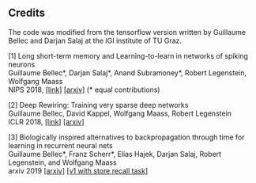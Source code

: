 
## Credits

The code was modified from the tensorflow version written by Guillaume Bellec and Darjan Salaj at the IGI institute of TU Graz.

[1] Long short-term memory and Learning-to-learn in networks of spiking neurons  
Guillaume Bellec*, Darjan Salaj*, Anand Subramoney*, Robert Legenstein, Wolfgang Maass  
NIPS 2018, [[link]](http://papers.nips.cc/paper/7359-long-short-term-memory-and-learning-to-learn-in-networks-of-spiking-neurons) [[arxiv]](https://arxiv.org/abs/1803.09574  )
(\* equal contributions)

[2] Deep Rewiring: Training very sparse deep networks  
Guillaume Bellec, David Kappel, Wolfgang Maass, Robert Legenstein  
ICLR 2018, [[link]](https://openreview.net/forum?id=BJ_wN01C-) [[arxiv]](https://arxiv.org/abs/1711.05136)

[3] Biologically inspired alternatives to backpropagation through time for learning in recurrent neural nets  
Guillaume Bellec*, Franz Scherr*, Elias Hajek, Darjan Salaj, Robert Legenstein, and Wolfgang Maass  
arxiv 2019 [[arxiv]](https://arxiv.org/abs/1901.09049) [[v1 with store recall task]](https://arxiv.org/pdf/1901.09049v1.pdf)


